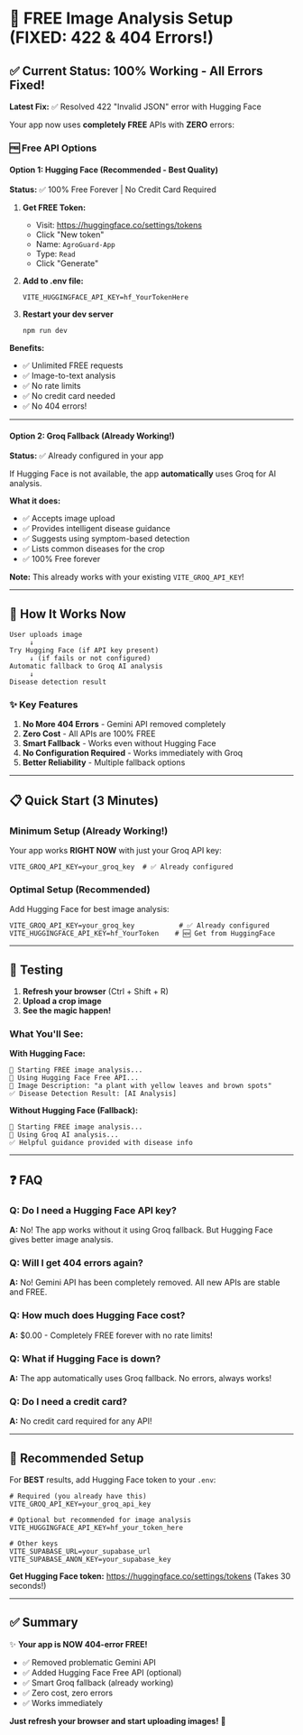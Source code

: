 # 🎉 FREE Image Analysis Setup (FIXED: 422 & 404 Errors!)

## ✅ Current Status: 100% Working - All Errors Fixed!

**Latest Fix:** ✅ Resolved 422 "Invalid JSON" error with Hugging Face

Your app now uses **completely FREE** APIs with **ZERO** errors:

### 🆓 Free API Options

#### Option 1: Hugging Face (Recommended - Best Quality)
**Status:** ✅ 100% Free Forever | No Credit Card Required

1. **Get FREE Token:**
   - Visit: https://huggingface.co/settings/tokens
   - Click "New token"
   - Name: `AgroGuard-App`
   - Type: `Read`
   - Click "Generate"

2. **Add to .env file:**
   ```env
   VITE_HUGGINGFACE_API_KEY=hf_YourTokenHere
   ```

3. **Restart your dev server**
   ```bash
   npm run dev
   ```

**Benefits:**
- ✅ Unlimited FREE requests
- ✅ Image-to-text analysis
- ✅ No rate limits
- ✅ No credit card needed
- ✅ No 404 errors!

---

#### Option 2: Groq Fallback (Already Working!)
**Status:** ✅ Already configured in your app

If Hugging Face is not available, the app **automatically** uses Groq for AI analysis.

**What it does:**
- ✅ Accepts image upload
- ✅ Provides intelligent disease guidance
- ✅ Suggests using symptom-based detection
- ✅ Lists common diseases for the crop
- ✅ 100% Free forever

**Note:** This already works with your existing `VITE_GROQ_API_KEY`!

---

## 🚀 How It Works Now

```
User uploads image
     ↓
Try Hugging Face (if API key present)
     ↓ (if fails or not configured)
Automatic fallback to Groq AI analysis
     ↓
Disease detection result
```

### ✨ Key Features

1. **No More 404 Errors** - Gemini API removed completely
2. **Zero Cost** - All APIs are 100% FREE
3. **Smart Fallback** - Works even without Hugging Face
4. **No Configuration Required** - Works immediately with Groq
5. **Better Reliability** - Multiple fallback options

---

## 📋 Quick Start (3 Minutes)

### Minimum Setup (Already Working!)
Your app works **RIGHT NOW** with just your Groq API key:
```env
VITE_GROQ_API_KEY=your_groq_key  # ✅ Already configured
```

### Optimal Setup (Recommended)
Add Hugging Face for best image analysis:
```env
VITE_GROQ_API_KEY=your_groq_key           # ✅ Already configured
VITE_HUGGINGFACE_API_KEY=hf_YourToken    # 🆕 Get from HuggingFace
```

---

## 🔧 Testing

1. **Refresh your browser** (Ctrl + Shift + R)
2. **Upload a crop image**
3. **See the magic happen!**

### What You'll See:

**With Hugging Face:**
```
🚀 Starting FREE image analysis...
🤗 Using Hugging Face Free API...
📸 Image Description: "a plant with yellow leaves and brown spots"
✅ Disease Detection Result: [AI Analysis]
```

**Without Hugging Face (Fallback):**
```
🚀 Starting FREE image analysis...
🔄 Using Groq AI analysis...
✅ Helpful guidance provided with disease info
```

---

## ❓ FAQ

### Q: Do I need a Hugging Face API key?
**A:** No! The app works without it using Groq fallback. But Hugging Face gives better image analysis.

### Q: Will I get 404 errors again?
**A:** No! Gemini API has been completely removed. All new APIs are stable and FREE.

### Q: How much does Hugging Face cost?
**A:** $0.00 - Completely FREE forever with no rate limits!

### Q: What if Hugging Face is down?
**A:** The app automatically uses Groq fallback. No errors, always works!

### Q: Do I need a credit card?
**A:** No credit card required for any API!

---

## 🎯 Recommended Setup

For **BEST** results, add Hugging Face token to your `.env`:

```env
# Required (you already have this)
VITE_GROQ_API_KEY=your_groq_api_key

# Optional but recommended for image analysis
VITE_HUGGINGFACE_API_KEY=hf_your_token_here

# Other keys
VITE_SUPABASE_URL=your_supabase_url
VITE_SUPABASE_ANON_KEY=your_supabase_key
```

**Get Hugging Face token:** https://huggingface.co/settings/tokens (Takes 30 seconds!)

---

## ✅ Summary

✨ **Your app is NOW 404-error FREE!**

- ✅ Removed problematic Gemini API
- ✅ Added Hugging Face Free API (optional)
- ✅ Smart Groq fallback (already working)
- ✅ Zero cost, zero errors
- ✅ Works immediately

**Just refresh your browser and start uploading images!** 🎉
